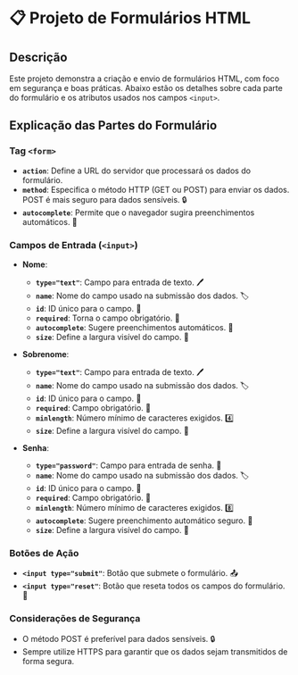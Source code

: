 # 📋 Projeto de Formulários HTML

## Descrição
Este projeto demonstra a criação e envio de formulários HTML, com foco em segurança e boas práticas. Abaixo estão os detalhes sobre cada parte do formulário e os atributos usados nos campos `<input>`.

## Explicação das Partes do Formulário

### Tag `<form>`
- **`action`**: Define a URL do servidor que processará os dados do formulário.
- **`method`**: Especifica o método HTTP (GET ou POST) para enviar os dados. POST é mais seguro para dados sensíveis. 🔒
- **`autocomplete`**: Permite que o navegador sugira preenchimentos automáticos. 📝

### Campos de Entrada (`<input>`)
- **Nome**:
  - **`type="text"`**: Campo para entrada de texto. 🖊️
  - **`name`**: Nome do campo usado na submissão dos dados. 🏷️
  - **`id`**: ID único para o campo. 📛
  - **`required`**: Torna o campo obrigatório. 🚨
  - **`autocomplete`**: Sugere preenchimentos automáticos. 🔄
  - **`size`**: Define a largura visível do campo. 📏

- **Sobrenome**:
  - **`type="text"`**: Campo para entrada de texto. 🖊️
  - **`name`**: Nome do campo usado na submissão dos dados. 🏷️
  - **`id`**: ID único para o campo. 📛
  - **`required`**: Campo obrigatório. 🚨
  - **`minlength`**: Número mínimo de caracteres exigidos. 4️⃣
  - **`size`**: Define a largura visível do campo. 📏

- **Senha**:
  - **`type="password"`**: Campo para entrada de senha. 🔐
  - **`name`**: Nome do campo usado na submissão dos dados. 🏷️
  - **`id`**: ID único para o campo. 📛
  - **`required`**: Campo obrigatório. 🚨
  - **`minlength`**: Número mínimo de caracteres exigidos. 8️⃣
  - **`autocomplete`**: Sugere preenchimento automático seguro. 🔄
  - **`size`**: Define a largura visível do campo. 📏

### Botões de Ação
- **`<input type="submit"`**: Botão que submete o formulário. 📤
- **`<input type="reset"`**: Botão que reseta todos os campos do formulário. 🔄

### Considerações de Segurança
- O método POST é preferível para dados sensíveis. 🔒
- Sempre utilize HTTPS para garantir que os dados sejam transmitidos de forma segura.
